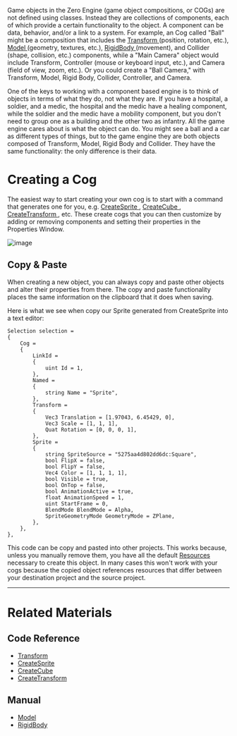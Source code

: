 Game objects in the Zero Engine (game object compositions, or COGs) are not defined using classes. Instead they are collections of components, each of which provide a certain functionality to the object. A component can be data, behavior, and/or a link to a system. For example, an Cog called "Ball" might be a composition that includes the [ Transform  ](https://github.com/ArendDanielek/ZeroDocsTest/blob/master/code_reference/class_reference/transform.markdown) (position, rotation, etc.), [ Model  ](https://github.com/ArendDanielek/ZeroDocsTest/blob/master/zero_editor_documentation/zeromanual/graphics/models.markdown) (geometry, textures, etc.), [ RigidBody  ](https://github.com/ArendDanielek/ZeroDocsTest/blob/master/zero_editor_documentation/zeromanual/physics/rigidbody.markdown) (movement), and Collider (shape, collision, etc.) components, while a "Main Camera" object would include Transform, Controller (mouse or keyboard input, etc.), and Camera (field of view, zoom, etc.). Or you could create a "Ball Camera," with Transform, Model, Rigid Body, Collider, Controller, and Camera.

One of the keys to working with a component based engine is to think of objects in terms of what they do, not what they are. If you have a hospital, a soldier, and a medic, the hospital and the medic have a healing component, while the soldier and the medic have a mobility component, but you don't need to group one as a building and the other two as infantry. All the game engine cares about is what the object can do. You might see a ball and a car as different types of things, but to the game engine they are both objects composed of Transform, Model, Rigid Body and Collider. They have the same functionality: the only difference is their data.

 # Creating a Cog


The easiest way to start creating your own cog is to start with a command that generates one for you, e.g. [ CreateSprite ](https://github.com/ArendDanielek/ZeroDocsTest/blob/master/code_reference/command_reference.markdown#createsprite), [ CreateCube ](https://github.com/ArendDanielek/ZeroDocsTest/blob/master/code_reference/command_reference.markdown#createcube), [ CreateTransform ](https://github.com/ArendDanielek/ZeroDocsTest/blob/master/code_reference/command_reference.markdown#createtransform), etc. These create cogs that you can then customize by adding or removing components and setting their properties in the Properties Window.


![image](https://media.githubusercontent.com/media/zeroengineteam/ZeroFiles/master/doc_files/47151.png)


 ## Copy & Paste


When creating a new object, you can always copy and paste other objects and alter their properties from there. The copy and paste functionality places the same information on the clipboard that it does when saving.

Here is what we see when copy our Sprite generated from CreateSprite into a text editor:

```
Selection selection = 
{
	Cog = 
	{
		LinkId = 
		{
			uint Id = 1,
		},
		Named = 
		{
			string Name = "Sprite",
		},
		Transform = 
		{
			Vec3 Translation = [1.97043, 6.45429, 0],
			Vec3 Scale = [1, 1, 1],
			Quat Rotation = [0, 0, 0, 1],
		},
		Sprite = 
		{
			string SpriteSource = "5275aa4d802dd6dc:Square",
			bool FlipX = false,
			bool FlipY = false,
			Vec4 Color = [1, 1, 1, 1],
			bool Visible = true,
			bool OnTop = false,
			bool AnimationActive = true,
			float AnimationSpeed = 1,
			uint StartFrame = 0,
			BlendMode BlendMode = Alpha,
			SpriteGeometryMode GeometryMode = ZPlane,
		},
	},
},

```


This code can be copy and pasted into other projects. This works because, unless you manually remove them, you have all the default [Resources](https://github.com/ArendDanielek/ZeroDocsTest/blob/master/zero_editor_documentation/zeromanual/architecture/resources.markdown) necessary to create this object. In many cases this won't work with your cogs because the copied object references resources that differ between your destination project and the source project.

---

 # Related Materials
 ## Code Reference
 - [ Transform  ](https://github.com/ArendDanielek/ZeroDocsTest/blob/master/code_reference/class_reference/transform.markdown)
 - [ CreateSprite ](https://github.com/ArendDanielek/ZeroDocsTest/blob/master/code_reference/command_reference.markdown#createsprite)
 - [ CreateCube ](https://github.com/ArendDanielek/ZeroDocsTest/blob/master/code_reference/command_reference.markdown#createcube)
 - [ CreateTransform ](https://github.com/ArendDanielek/ZeroDocsTest/blob/master/code_reference/command_reference.markdown#createtransform)

 ## Manual
 - [ Model  ](https://github.com/ArendDanielek/ZeroDocsTest/blob/master/zero_editor_documentation/zeromanual/graphics/models.markdown)
 - [ RigidBody  ](https://github.com/ArendDanielek/ZeroDocsTest/blob/master/zero_editor_documentation/zeromanual/physics/rigidbody.markdown) 
  
  
  
  
  
  
  

 